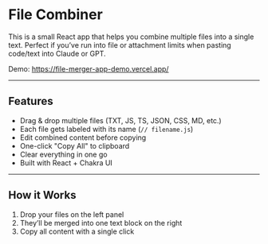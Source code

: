# File Combiner

This is a small React app that helps you combine multiple files into a single text. Perfect if you’ve run into file or attachment limits when pasting code/text into Claude or GPT.

Demo: https://file-merger-app-demo.vercel.app/

---

## Features

- Drag & drop multiple files (TXT, JS, TS, JSON, CSS, MD, etc.)
- Each file gets labeled with its name (`// filename.js`)
- Edit combined content before copying
- One-click "Copy All" to clipboard
- Clear everything in one go
- Built with React + Chakra UI

---

## How it Works

1. Drop your files on the left panel
2. They’ll be merged into one text block on the right
3. Copy all content with a single click


